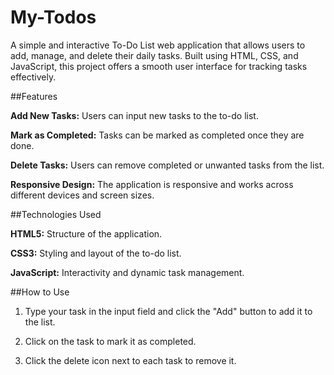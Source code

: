 # My-Todos

A simple and interactive To-Do List web application that allows users to add, manage, and delete their daily tasks. Built using HTML, CSS, and JavaScript, this project offers a smooth user interface for tracking tasks effectively.

##Features

**Add New Tasks:** Users can input new tasks to the to-do list.

**Mark as Completed:** Tasks can be marked as completed once they are done.

**Delete Tasks:** Users can remove completed or unwanted tasks from the list.

**Responsive Design:** The application is responsive and works across different devices and screen sizes.

##Technologies Used

**HTML5:** Structure of the application.

**CSS3:** Styling and layout of the to-do list.

**JavaScript:** Interactivity and dynamic task management.

##How to Use

1. Type your task in the input field and click the "Add" button to add it to the list.
  
2. Click on the task to mark it as completed.
 
3. Click the delete icon next to each task to remove it.
